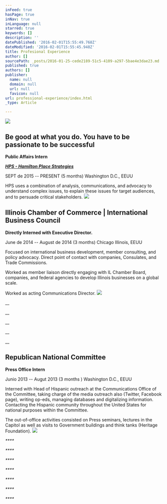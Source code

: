 ```yaml
---
inFeed: true
hasPage: true
inNav: true
inLanguage: null
starred: true
keywords: []
description: ''
datePublished: '2016-02-01T15:55:49.768Z'
dateModified: '2016-02-01T15:55:45.948Z'
title: Profesional Experience
author: []
sourcePath: _posts/2016-01-25-cede2189-51c5-4109-a297-5bae4e3dae23.md
published: true
authors: []
publisher:
  name: null
  domain: null
  url: null
  favicon: null
url: professional-experience/index.html
_type: Article

---
```

![](https://s3-us-west-2.amazonaws.com/the-grid-img/p/5599315869ac74a65aed070b6c3d2cd01f34a384.jpg)

## Be good at what you do. You have to be passionate to be successful

**Public Affairs Intern**

_[**HPS - Hamilton Place Strategies**][0]_

SEPT de 2015 -- PRESENT (5 months)  Washington D.C., EEUU

HPS uses a combination of analysis, communications, and advocacy to understand complex issues, to explain these issues for target audiences, and to persuade critical stakeholders. ![](https://s3-us-west-2.amazonaws.com/the-grid-img/p/0cf97f4cf363caf0e323ce07b55805a3dd480491.png)

## Illinois Chamber of Commerce | International Business Council

**Directly Interned with Executive Director.**

June de 2014 -- August de 2014 (3 months) Chicago Illinois, EEUU

Focused on international business development, member consulting, and policy advocacy. Direct point of contact with companies, Consulates, and Trade Commissions.

Worked as member liaison directly engaging with IL Chamber Board, companies, and federal agencies to develop Illinois businesses on a global scale.

Worked as acting Communications Director.
![](https://s3-us-west-2.amazonaws.com/the-grid-img/p/0307cca4667bb8e9ae0377b2fc1e913353a5cb5a.jpg)

__

__

__

__

__

## Republican National Committee

**Press Office Intern**

Junio 2013 -- Augut 2013 (3 months ) Washington D.C., EEUU

Interned with Head of Hispanic outreach at the Communications Office of the Committee, taking charge of the media outreach also (Twitter, Facebook page), writing op-eds, managing databases and digitalizing information. Contacting the Hispanic community throughout the United States for national purposes within the Committee. 

The out-of-office activities consisted on Press seminars, lectures in the Capitol as well as visits to Government buildings and think tanks (Heritage Foundation).
![](https://s3-us-west-2.amazonaws.com/the-grid-img/p/cc4d8b1a6cfedc9aa8c4f4cc194201a57d2f84cd.png)

_****_

_****_

_****_

_****_

_****_

_****_

_****_

[0]: https://thegrid.ai/rcgliv/hamilton-place/